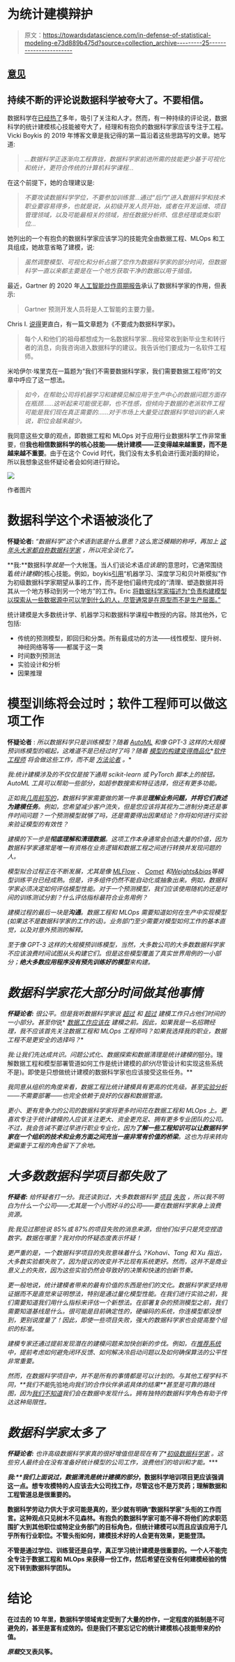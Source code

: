 # 为统计建模辩护

> 原文：<https://towardsdatascience.com/in-defense-of-statistical-modeling-e73d889b475d?source=collection_archive---------25----------------------->

## [意见](https://towardsdatascience.com/tagged/opinion)

## 持续不断的评论说数据科学被夸大了。不要相信。

数据科学在[已经](https://hbr.org/2012/10/data-scientist-the-sexiest-job-of-the-21st-century)[热了](https://www.forbes.com/sites/louiscolumbus/2017/05/13/ibm-predicts-demand-for-data-scientists-will-soar-28-by-2020/?sh=c52edc07e3bd)多年，吸引了关注和人才。然而，有一种持续的评论说，数据科学的统计建模核心技能被夸大了，经理和有抱负的数据科学家应该专注于工程。Vicki Boykis 的 2019 年博客文章是我记得的第一篇沿着这些思路写的文章。她写道:

> *…数据科学正逐渐向工程靠拢，数据科学家前进所需的技能更少基于可视化和统计，更符合传统的计算机科学课程…*

在这个前提下，她的合理建议是:

> *不要攻读数据科学学位，不要参加训练营…通过“后门”进入数据科学和技术职业要容易得多，也就是说，从初级开发人员开始，或者在开发运维、项目管理领域，以及可能最相关的领域，担任数据分析师、信息经理或类似职位…*

她列出的一个有抱负的数据科学家应该学习的技能完全由数据工程、MLOps 和工具组成，她故意省略了建模，说:

> *虽然调整模型、可视化和分析占据了您作为数据科学家的部分时间，但数据科学一直以来都主要是在一个地方获取干净的数据以用于插值。*

最近，Gartner 的 2020 年[人工智能炒作周期报告](https://www.gartner.com/smarterwithgartner/2-megatrends-dominate-the-gartner-hype-cycle-for-artificial-intelligence-2020/)承认了数据科学家的作用，但表示:

> Gartner 预测开发人员将是人工智能的主要力量。

Chris I. [说得](/dont-become-a-data-scientist-ee4769899025)更直白，有一篇文章题为《不要成为数据科学家》。

> 每个人和他们的祖母都想成为一名数据科学家…我经常收到新毕业生和转行者的消息，向我咨询进入数据科学的建议。我告诉他们要成为一名软件工程师。

米哈伊尔·埃里克在一篇题为“我们不需要数据科学家，我们需要数据工程师”的文章中呼应了这一想法。

> *如今，在帮助公司将机器学习和建模见解应用于生产中心的数据问题方面存在瓶颈……这听起来可能很无聊，也不性感，但倾向于数据的老派软件工程可能是我们现在真正需要的……对于市场上大量受过数据科学培训的新人来说，职位会越来越少。*

我同意这些文章的观点，即数据工程和 MLOps 对于应用行业数据科学工作非常重要，但**我也相信数据科学的核心技能——统计建模——正变得越来越重要，而不是越来越不重要**。由于在这个 Covid 时代，我们没有太多机会进行面对面的辩论，所以我想象这些怀疑论者会如何进行辩论。

![](img/c82dafd77f5a9677f6e2bfc136fdbb2e.png)

作者图片

# 数据科学这个术语被淡化了

**怀疑论者:** *“数据科学”这个术语到底是什么意思？这么宽泛模糊的称呼，再加上* [*这年头大家都自称数据科学家*](https://medium.com/@chamandy/whats-in-a-name-ce42f419d16c) *，所以完全淡化了。*

**我:**数据科学*就是*一个大帐篷。当人们谈论术语*应该是*的意思时，它通常围绕着*统计建模*的核心技能。例如，boykis[引用](https://veekaybee.github.io/2019/02/13/data-science-is-different/)“机器学习、深度学习和贝叶斯模拟”作为初级数据科学家期望从事的工作，而不是他们最终完成的“清理、塑造数据并将其从一个地方移动到另一个地方”的工作。Eric [将数据科学家描述为“负责构建模型以探索从一些数据源中可以学到什么的人，尽管通常是在原型而不是生产层面。”](https://www.mihaileric.com/posts/we-need-data-engineers-not-data-scientists)

统计建模是大多数统计学、机器学习和数据科学课程中教授的内容。除其他外，它包括:

*   传统的预测模型，即回归和分类。所有最成功的方法——线性模型、提升树、神经网络等等——都属于这一类
*   时间数列预测法
*   实验设计和分析
*   因果推理

# 模型训练将会过时；软件工程师可以做这项工作

**怀疑论者** : *所以数据科学只是训练模型？随着* [*AutoML*](https://www.fast.ai/2018/07/16/auto-ml2/) *和像 GPT-3 这样的大规模预训练模型的崛起，这难道不是已经过时了吗？随着* [*模型的构建变得商品化*](https://www.mihaileric.com/posts/we-need-data-engineers-not-data-scientists)*[*软件工程师*](https://www.gartner.com/smarterwithgartner/2-megatrends-dominate-the-gartner-hype-cycle-for-artificial-intelligence-2020/) *将会做这些工作，而不是* [*方法论者*](/dont-become-a-data-scientist-ee4769899025) *。**

*我:统计建模涉及的不仅仅是按下通用 scikit-learn 或 PyTorch 脚本上的按钮。AutoML 工具可以帮助一些部分，如超参数搜索和特征选择，但还有更多功能。*

*正如我[几周前写的](https://www.crosstab.io/articles/formulation-comes-first)，数据科学家需要做的第一件事是**理解业务问题，并将它们表述为建模任务**。例如，您希望减少客户流失，但是您应该将其视为二进制分类还是事件时间问题？一个预测模型就够了吗，还是需要得出因果结论？你将如何进行实验来验证模型的有效性？*

*建模的下一步是**彻底理解和清理数据**。这项工作本身通常会创造大量的价值，因为数据科学家通常是唯一有资格在业务逻辑和数据工程之间进行转换并发现问题的人。*

*模型拟合过程正在不断发展，尤其是像 [MLFlow](https://mlflow.org/) 、 [Comet](https://www.comet.ml/site/) 和[Weights&bias](https://wandb.ai/site)等模型训练平台已经成熟。但是，许多组件仍然不能自动化或抽象出来。例如，数据科学家必须决定如何评估模型性能。对于一个预测模型，我们应该使用随机的还是时间的训练测试分割？什么评估指标最符合业务用例？*

*建模过程的最后一块是**沟通**。数据工程和 MLOps 需要知道如何在生产中实现模型(如果这不是数据科学家的工作的话)。业务部门至少需要对模型如何工作的基本直觉，以及对意外预测的解释。*

*至于像 GPT-3 这样的大规模预训练模型，当然，大多数公司的大多数数据科学家不应该浪费时间试图从头构建它们。但是这些模型覆盖了真实世界用例的一小部分；**绝大多数应用程序没有预先训练好的模型**来构建。*

# *数据科学家花大部分时间做其他事情*

***怀疑论者:** *很公平。但是我听数据科学家说* [*超过*](https://www.shreya-shankar.com/modeling-libraries/) *和* [*超过*](https://veekaybee.github.io/2019/02/13/data-science-is-different/) *建模工作只占他们时间的一小部分。甚至*你*说* [*数据工作应该在*](https://www.crosstab.io/articles/formulation-comes-first) *建模之前。因此，如果我是一名招聘经理，我不应该首先关注数据工程和 MLOps 工程师吗？如果我选择我的职业，数据工程不是更安全的选择吗？**

*我:让我们先达成共识。问题公式化、数据探索和数据清理是统计建模的*部分。理解数据工程和模型部署管道如何工作是统计建模的*部分*(尽管设计和实现这些系统不是)。即使是只想做统计建模的数据科学家也应该接受这些任务。**

*我同意从组织的角度来看，数据工程比统计建模具有更高的优先级。甚至[实验分析](https://experimentguide.com/)——不需要部署——也完全依赖于良好的仪器和数据管道。*

*更小、更有竞争力的公司的数据科学家将更多时间花在数据工程和 MLOps 上。更喜欢专注于统计建模的人应该关注更大、资金更充足、拥有更多专业团队的公司。不过，我会告诫不要过早进行职业专业化，因为**了解一些工程知识可以让数据科学家在一个组织的技术和业务方面之间充当一座非常有价值的桥梁**。这也为将来转向更偏重于工程的角色留下了余地。*

# *大多数数据科学项目都失败了*

***怀疑者:** *给怀疑者打一分。我还读到过，大多数数据科学* [*项目*](https://www.gartner.com/en/newsroom/press-releases/2018-02-13-gartner-says-nearly-half-of-cios-are-planning-to-deploy-artificial-intelligence) [*失败*](https://venturebeat.com/2019/07/19/why-do-87-of-data-science-projects-never-make-it-into-production/) *，所以我不明白为什么一个公司——尤其是一个小而好斗的公司——要在数据科学家身上浪费资源。**

*我:我见过那些说 85%或 87%的项目失败的消息来源，但他们似乎只是凭空捏造数字。数据在哪里？我对你的怀疑态度表示怀疑！*

*更严重的是，一个数据科学项目的失败意味着什么？Kohavi、Tang 和 Xu 指出，大多数实验都失败了，因为提议的改变并不比现有系统更好。然而，这并不是商业意义上的失败，因为这些实验仍然会导致好的决策和快速的创新节奏。*

*更一般地说，统计建模者带来的最有价值的东西是他们的文化。数据科学家坚持用证据而不是直觉来证明想法，特别是通过量化模型性能。在我们进行实验之前，我们需要知道我们用什么指标来评估一个新想法。在部署复杂的预测模型之前，我们需要知道基线是什么。很可能是目前确定性的，硬编码的系统，你连模型都没想到，更别说度量了！因此，即使一些项目失败，强大的数据科学家也会提高整个组织的标准。*

*建模专家还通过提前发现潜在的建模问题来加快创新的步伐。例如，在[推荐系统](https://twitter.com/karlhigley/status/1368555888609550336)中，提前考虑如何避免闭环反馈、如何解决冷启动问题以及如何确保算法的公平性非常重要。*

*然而，在数据科学项目中，并不是所有的事情都是可以计划的。与其他工程学科不同，**我们不能*先验地*向我们的合作伙伴承诺具体的结果**甚至是可靠的路线图，因为[我们不知道](https://www.shreya-shankar.com/8d5c6ec070babe7c23d3d5b68384a8bd/retrospective.pdf)我们会在数据中发现什么。拥有独特的数据科学角色有助于传达这种局限性。*

# *数据科学家太多了*

***怀疑论者:** *也许高级数据科学家真的很好增值但是现在有了*[](https://www.mihaileric.com/posts/we-need-data-engineers-not-data-scientists)**[*初级数据科学家*](https://veekaybee.github.io/2019/02/13/data-science-is-different/) *。这些穷人最终会在没有准备好统计模型的公司工作，浪费他们的培训和才能。****

****我:**我们上面说过，数据清洗是统计建模的*部分*，数据科学培训项目更应该强调这一点。想专攻模特的人应该去大公司找工作，尽管这也不是万灵药；理解数据和工程管道总是很重要的。**

**数据科学劳动力供大于求可能是真的，至少就有明确“数据科学家”头衔的工作而言。这种观点只见树木不见森林。有抱负的数据科学家可能不得不将他们的求职范围扩大到其他职位或特定业务部门的目标角色，但统计建模可以而且应该应用于几乎所有行业职位。**不管头衔如何，建模技术好的人会更有效果，更能登顶。****

**不管是通过学位、训练营还是自学，真正学习统计建模是很重要的。一个人不能完全专注于数据工程和 MLOps 来获得一份工作，然后希望在没有任何建模经验的情况下转到数据科学团队。**

# **结论**

**在过去的 10 年里，数据科学领域肯定受到了大量的炒作，一定程度的抵制是不可避免的，甚至是富有成效的。但是我们不要忘记它的统计建模核心技能带来的价值。**

***原载*[](https://www.crosstab.io/articles/defending-data-science)**交叉表风筝。****